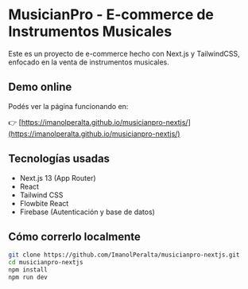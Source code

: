 # MusicianPro - E-commerce de Instrumentos Musicales

Este es un proyecto de e-commerce hecho con Next.js y TailwindCSS, enfocado en la venta de instrumentos musicales.

## Demo online

Podés ver la página funcionando en:

👉 [https://imanolperalta.github.io/musicianpro-nextjs/](https://imanolperalta.github.io/musicianpro-nextjs/)

## Tecnologías usadas

- Next.js 13 (App Router)
- React
- Tailwind CSS
- Flowbite React
- Firebase (Autenticación y base de datos)

## Cómo correrlo localmente

```bash
git clone https://github.com/ImanolPeralta/musicianpro-nextjs.git
cd musicianpro-nextjs
npm install
npm run dev